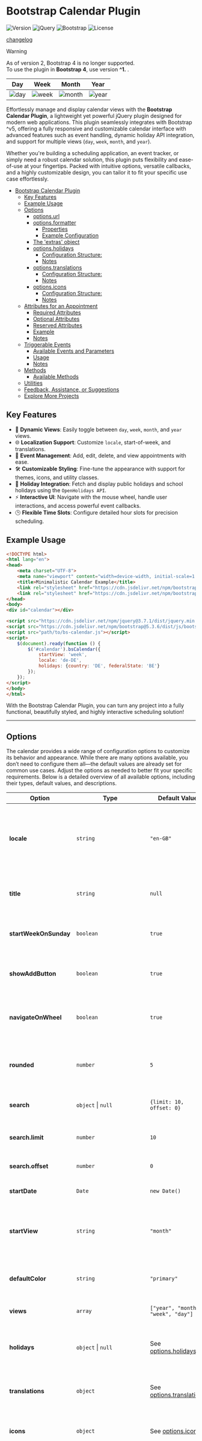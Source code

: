 # Bootstrap Calendar Plugin

![Version](https://img.shields.io/badge/version-2.0.1-blue)
![jQuery](https://img.shields.io/badge/jQuery-v3.x-orange)
![Bootstrap](https://img.shields.io/badge/Bootstrap-v5-blueviolet)
![License](https://img.shields.io/badge/license-MIT-green)

[changelog](changelog.md#version-200)

> [!WARNING]
> As of version 2, Bootstrap 4 is no longer supported.   
> To use the plugin in **Bootstrap 4**, use version **^1.** .

| Day                      | Week                       | Month                        | Year                       |
|--------------------------|----------------------------|------------------------------|----------------------------|
| ![day](demo/img/day.png) | ![week](demo/img/week.png) | ![month](demo/img/month.png) | ![year](demo/img/year.png) |

Effortlessly manage and display calendar views with the **Bootstrap Calendar Plugin**, a lightweight yet powerful jQuery
plugin designed for modern web applications. This plugin seamlessly integrates with Bootstrap ^v5, offering a
fully responsive and customizable calendar interface with advanced features such as event handling, dynamic holiday API
integration, and support for multiple views (`day`, `week`, `month`, and `year`).

Whether you're building a scheduling application, an event tracker, or simply need a robust calendar solution, this
plugin puts flexibility and ease-of-use at your fingertips. Packed with intuitive options, versatile callbacks, and a
highly customizable design, you can tailor it to fit your specific use case effortlessly.

- [Bootstrap Calendar Plugin](#bootstrap-calendar-plugin)
    * [Key Features](#key-features)
    * [Example Usage](#example-usage)
    * [Options](#options)
        + [options.url](#optionsurl)
        + [options.formatter](#optionsformatter)
            - [Properties](#properties)
            - [Example Configuration](#example-configuration)
        + [The 'extras' object](#the-extras-object)
        + [options.holidays](#optionsholidays)
            - [Configuration Structure:](#configuration-structure)
            - [Notes](#notes)
        + [options.translations](#optionstranslations)
            - [Configuration Structure:](#configuration-structure-1)
            - [Notes](#notes-1)
        + [options.icons](#optionsicons)
            - [Configuration Structure:](#configuration-structure-2)
            - [Notes](#notes-2)
    * [Attributes for an Appointment](#attributes-for-an-appointment)
        + [Required Attributes](#required-attributes)
        + [Optional Attributes](#optional-attributes)
        + [Reserved Attributes](#reserved-attributes)
        + [Example](#example)
        + [Notes](#notes-3)
    * [Triggerable Events](#triggerable-events)
        + [Available Events and Parameters](#available-events-and-parameters)
        + [Usage](#usage)
        + [Notes](#notes-4)
    * [Methods](#methods)
        + [Available Methods](#available-methods)
    * [Utilities](#utilities)
    * [Feedback, Assistance, or Suggestions](#feedback-assistance-or-suggestions)
    * [Explore More Projects](#explore-more-projects)

## Key Features

- 🔄 **Dynamic Views**: Easily toggle between `day`, `week`, `month`, and `year` views.
- 🌐 **Localization Support**: Customize `locale`, start-of-week, and translations.
- 📅 **Event Management**: Add, edit, delete, and view appointments with ease.
- 🛠️ **Customizable Styling**: Fine-tune the appearance with support for themes, icons, and utility classes.
- 🎉 **Holiday Integration**: Fetch and display public holidays and school holidays using the `OpenHolidays API`.
- ⚡ **Interactive UI**: Navigate with the mouse wheel, handle user interactions, and access powerful event callbacks.
- 🕒 **Flexible Time Slots**: Configure detailed hour slots for precision scheduling.

## Example Usage

```html
<!DOCTYPE html>
<html lang="en">
<head>
    <meta charset="UTF-8">
    <meta name="viewport" content="width=device-width, initial-scale=1.0">
    <title>Minimalistic Calendar Example</title>
    <link rel="stylesheet" href="https://cdn.jsdelivr.net/npm/bootstrap@5.3.6/dist/css/bootstrap.min.css">
    <link rel="stylesheet" href="https://cdn.jsdelivr.net/npm/bootstrap-icons/font/bootstrap-icons.css">
</head>
<body>
<div id="calendar"></div>

<script src="https://cdn.jsdelivr.net/npm/jquery@3.7.1/dist/jquery.min.js"></script>
<script src="https://cdn.jsdelivr.net/npm/bootstrap@5.3.6/dist/js/bootstrap.bundle.min.js"></script>
<script src="path/to/bs-calendar.js"></script>
<script>
    $(document).ready(function () {
        $('#calendar').bsCalendar({
            startView: 'week',
            locale: 'de-DE',
            holidays: {country: 'DE', federalState: 'BE'}
        });
    });
</script>
</body>
</html>
```

With the Bootstrap Calendar Plugin, you can turn any project into a fully functional, beautifully styled, and highly
interactive scheduling solution!

---

## Options

The calendar provides a wide range of configuration options to customize its behavior and appearance. While there are
many options available, you don’t need to configure them all—the default values are already set for common use cases.
Adjust the options as needed to better fit your specific requirements. Below is a detailed overview of all
available options, including their types, default values, and descriptions.

| **Option**            | **Type**                         | **Default Value**                                | **Description**                                                                                                                                                                                                    |
|-----------------------|----------------------------------|--------------------------------------------------|--------------------------------------------------------------------------------------------------------------------------------------------------------------------------------------------------------------------|
| **locale**            | `string`                         | `"en-GB"`                                        | Specifies the language and country format to be used. Determines the displayed text for months and days of the week based on the language.                                                                         |
| **title**             | `string`                         | `null`                                           | The title displayed at the top-center of the calendar. Can be a string or HTML.                                                                                                                                    |
| **startWeekOnSunday** | `boolean`                        | `true`                                           | Indicates whether the week starts on Sunday. If set to `false`, the week starts on Monday.                                                                                                                         |
| **showAddButton**     | `boolean`                        | `true`                                           | Should a button for adding an appointment be displayed in the top navbar.                                                                                                                                          |
| **navigateOnWheel**   | `boolean`                        | `true`                                           | Enables navigation through days, weeks, months, or years using the mouse wheel if set to `true`.                                                                                                                   |
| **rounded**           | `number`                         | `5`                                              | Specifies the border rounding of elements in pixels, enhancing the visual presentation.                                                                                                                            |
| **search**            | `object` \| `null`               | `{limit: 10, offset: 0}`                         | Activates search. Set the option to zero to disable searching.                                                                                                                                                     |
| **search.limit**      | `number`                         | `10`                                             | Sets a maximum number of search results to be returned.                                                                                                                                                            |
| **search.offset**     | `number`                         | `0`                                              | Sets an offset for starting the search results.                                                                                                                                                                    |
| **startDate**         | `Date`                           | `new Date()`                                     | The starting date for the calendar view.                                                                                                                                                                           |
| **startView**         | `string`                         | `"month"`                                        | Defines the initial view of the calendar. Acceptable values include `"year"`, `"month"`, `"week"`, and `"day"`.                                                                                                    |
| **defaultColor**      | `string`                         | `"primary"`                                      | The default color applied to calendar elements (e.g., events, highlights).                                                                                                                                         |
| **views**             | `array`                          | `["year", "month", "week", "day"]`               | Lists the available viewing modes for the calendar.                                                                                                                                                                |
| **holidays**          | `object` \| `null`               | See [options.holidays](#optionsHolidays)         | Data source for holiday display. Use an object for custom settings or `null` for no holidays.                                                                                                                      |
| **translations**      | `object`                         | See [options.translations](#optionsTranslations) | Defines translations used for various textual content in the calendar.                                                                                                                                             |
| **icons**             | `object`                         | See [options.icons](#optionsIcons)               | Specifies icons for different controls and actions in the calendar (e.g., next, back, add).                                                                                                                        |
| **url**               | `string` \| `function` \| `null` | See [options.url](#optionsUrl)                   | Specifies the base URL for fetching external data like holidays or events. Can be a fixed string URL or a dynamic function that generates the URL. `null` disables external requests.                              |
| **queryParams**       | `function` \| `null`             | `null`                                           | A function to dynamically define query parameters for external requests. Receives existing request data as input and returns additional key-value pairs for the request. If `null`, no extra parameters are added. |
| **topbarAddons**      | `function` \| `null`             | `null`                                           | Allows injecting additional custom content in the top navigation bar of the calendar.                                                                                                                              |
| **sidebarAddons**     | `function` \| `null`             | `null`                                           | Allows injecting additional custom content in the side navigation panel.                                                                                                                                           |
| **formatter**         | `object`                         | See [options.formatter](#optionsFormatter)       | Defines formatters to customize the display or structure of specific calendar views.                                                                                                                               |
| **hourSlots**         | `object`                         | `{height: 30, start: 0, end: 24}`                | Customizes time slots in the day or week view with detailed configurations (e.g., slot height, starting hour, ending hour).                                                                                        |
| **onAll**             | `function(eventName, ...params)` | `null`                                           | Global handler that triggers on all events. Receives the event name and additional parameters as arguments.                                                                                                        |
| **onInit**            | `function()`                     | `null`                                           | Called after the calendar is fully initialized. Use this for any required setup operations.                                                                                                                        |
| **onAdd**             | `function(data)`                 | `null`                                           | Triggered when the "Add" button is clicked or when a time grid is clicked in the day/week view. Provides an object with view-specific details.                                                                     |
| **onEdit**            | `function(appointment, extras)`  | `null`                                           | Triggered when editing an appointment. The first argument is the appointment being edited, and the second provides additional context.                                                                             |
| **onDelete**          | `function(appointment, extras)`  | `null`                                           | Triggered when deleting an appointment. The first argument is the appointment being deleted, and the second provides additional context.                                                                           |
| **onView**            | `function(view)`                 | `null`                                           | Triggered when the calendar view changes. The new view is passed as an argument.                                                                                                                                   |
| **onBeforeLoad**      | `function(requestData)`          | `null`                                           | Invoked prior to retrieving appointments. Receives contextual information, such as the current view, time span, and search term, if any.                                                                           |
| **onAfterLoad**       | `function(appointments)`         | `null`                                           | Triggers after the appointments have been loaded and gives them as parameters.                                                                                                                                     |
| **onShowInfoWindow**  | `function(appointment, extras)`  | `null`                                           | Triggered when an information dialog (info window) is displayed. The appointment and supplemental context are passed as parameters.                                                                                |
| **onHideInfoWindow**  | `function()`                     | `null`                                           | Triggered when an information dialog (info window) is closed.                                                                                                                                                      |
| **onNavigateForward** | `function(view, from, to)`       | `null`                                           | Triggered when navigating forward within the calendar. Provides the current view, and the starting and ending dates of the period.                                                                                 |
| **onNavigateBack**    | `function(view, from, to)`       | `null`                                           | Triggered when navigating backward within the calendar. Similar to `onNavigateForward`, providing the current view, and the starting/ending dates of the period.                                                   |
| **storeState**        | `boolean`                        | `false`                                          | When enabled (`true`), the current calendar state (e.g., selected view) is saved to `localStorage` and restored on the next page load.                                                                             |
| **debug**             | `boolean`                        | `false`                                          | Enables debug mode for development purposes. Logs additional information on various calendar operations.                                                                                                           |

### options.url

The `url` option controls how the calendar fetches appointment (and search) data. It accepts a `string`, a `function`, or `null`. If left as `null` (the default), the calendar will not attempt to load external appointment data.

- Type: `string | function | null`
- Default: `null`
- Purpose: Provide either a static endpoint or a custom fetch function to supply appointments to the calendar.

Usage patterns:

1. Static URL (string)  
   Provides a server endpoint that returns JSON in the expected structure. The plugin uses a GET request and passes query parameters describing the requested period or search parameters.

   Example response formats:
    - For normal views (day / week / month): an array of appointment objects:
   ```json
   [
     {
       "id": 1,
       "title": "Meeting",
       "start": "2025-07-01 10:00:00",
       "end": "2025-07-01 11:00:00",
       "color": "primary"
     }
   ]
   ```
    - For search mode: an object with `rows` (an appointment array) and `total` (number of results):
   ```json
   {
     "rows": [],
     "total": 42
   }
   ```

   Request parameters sent by the plugin:
    - Non-search mode:
        - `view`: one of `"day"`, `"week"`, `"month"`, `"year"`
        - If `view === "year"`: `year` (numeric)
        - Otherwise: `fromDate` (YYYY-MM-DD), `toDate` (YYYY-MM-DD)
    - Search mode:
        - `search`: the search string
        - `limit`: page size (from `options.search.limit`)
        - `offset`: pagination offset (from `options.search.offset`)

   Example configuration:
   ```js
   $('#calendar').bsCalendar({
     url: '/api/appointments'
   });
   ```

2. Function (dynamic)  
   Pass a function that receives a `requestData` object (same shape as above) and must return a Promise that resolves to the expected response (array for normal views, or `{ rows, total }` for search). This allows full control over how the data is fetched (e.g., using fetch, adding auth headers, POST requests, local filtering, etc.).

   Example:
   ```js
   $('#calendar').bsCalendar({
     url: (requestData) => {
       // requestData contains fromDate/toDate or search pagination depending on mode
       return fetch('/api/appointments?' + new URLSearchParams(requestData), {
         headers: { 'Authorization': 'Bearer ...' }
       }).then(r => r.json());
     }
   });
   ```

Important notes
- If `url` is a string, the plugin uses jQuery.ajax GET requests. Any running request for the same calendar instance will be aborted when a new fetch is started.
- If `url` is a function, it must return a Promise. The calendar will call it and expect a resolved value as described above.
- Use `queryParams` (option) to append or override query parameters before the request is sent. `queryParams` is invoked with the prepared `requestData` and should return an object with extra key/value pairs to be merged into the request.
- For search mode, the plugin sends `search`, `limit`, and `offset`. The server should return `{ rows: [...], total: <number> }`.
- Keep CORS and authentication in mind when calling external APIs from the browser.

Examples serverside contract (summary)
- GET /api/appointments?fromDate=2025-07-01&toDate=2025-07-31&view=month
  → JSON array of appointments
- GET /api/appointments?search=john&limit=10&offset=0
  → { "rows": [ ... ], "total": 123 }

### options.formatter

The `formatter` object enables advanced customization of various calendar views and components. Each property within
`formatter` accepts a function to adjust the display or behavior of the respective calendar component dynamically.

#### Properties

| **Property** | **Type**   | **Params**                  | **Description**                                                                                                                |
|--------------|------------|-----------------------------|--------------------------------------------------------------------------------------------------------------------------------|
| **day**      | `function` | (appointment, extras)       | Customizes the rendering of the daily view contents.                                                                           |
| **week**     | `function` | (appointment, extras)       | Customizes the rendering of the weekly view contents.                                                                          |
| **allDay**   | `function` | (appointment, extras, view) | Customizes the rendering of the all-day area in weekly or daily view.                                                          |
| **month**    | `function` | (appointment, extras)       | Customizes the rendering of the monthly view contents.                                                                         |
| **search**   | `function` | (appointment, extras)       | Formats the search results displayed in the search section.                                                                    |
| **holiday**  | `function` | (holiday, view)             | Customizes how holidays are displayed.                                                                                         |
| **window**   | `Promise`  | (appointment, extras)       | Handles the rendering of the information window. This **must** be implemented as a Promise to support asynchronous operations. |
| **duration** | `function` | (duration)                  | Defines how to calculate and display the duration of appointments or calendar events.                                          |

---

#### Example Configuration

```javascript
 $('#calendar').bsCalendar({
    formatter: {
        day(appointment, extras) {
            // console.log(appointment, extras)
            return appointment.title;
        },
        week(appointment, extras) {
            // console.log(appointment, extras)
        },
        month(appointment, extras) {
            // console.log(appointment, extras)
        },
        search(appointment, extras) {
            // console.log(appointment, extras)
        },
        holiday(holiday, view) {
            // console log(holiday, view)
        },
        window: async function (appointment, extras) {
            return new Promise((resolve) => {
                const result = [
                    `<h3>${appointment.title}</h3>`,
                    `<p>${appointment.description || "Keine Beschreibung verfügbar."}</p>`
                ].join('');
                resolve(result);
            });
        },
        duration(duration) {
            // console.log(duration)
        }
    }
});
```

### The 'extras' object

For each appointment, the plugin creates an 'extras' object with additional information.

| Attribute                     | Description                                                       |
|-------------------------------|-------------------------------------------------------------------|
| locale                        | Language/locale used for display formatting (e.g. date formats).  |
| icon                          | Icon class used for the appointment (e.g. Bootstrap Icons class). |
| colors.origin                 | Semantic label/origin of the color combination.                   |
| colors.backgroundColor        | Background color for the element (RGBA or HEX).                   |
| colors.backgroundImage        | Optional background gradient/image for the element.               |
| colors.color                  | Text color appropriate for the background.                        |
| colors.classList              | Array of extra CSS classes applied to the element.                |
| start.date                    | Appointment start date (YYYY-MM-DD).                              |
| start.time                    | Appointment start time (HH:MM:SS).                                |
| end.date                      | Appointment end date (YYYY-MM-DD).                                |
| end.time                      | Appointment end time (HH:MM:SS).                                  |
| duration.days                 | Duration in full days.                                            |
| duration.hours                | Remaining duration hours (after counting full days).              |
| duration.minutes              | Remaining duration minutes (after hours).                         |
| duration.seconds              | Remaining duration seconds (after minutes).                       |
| duration.totalMinutes         | The absolute number of minutes.                                   |
| duration.totalSeconds         | The absolute number of seconds.                                   |
| duration.formatted            | Human-friendly short duration (e.g. "1d", "2h 30m").              |
| displayDates                  | List of display/visibility entries (used for month/week views).   |
| displayDates[].date           | Specific date for this display entry.                             |
| displayDates[].day            | Weekday index for the date (0-6).                                 |
| displayDates[].times.start    | Visible start time for this date (or null).                       |
| displayDates[].times.end      | Visible end time for this date (or null).                         |
| displayDates[].visibleInWeek  | Boolean flag: visible in week view.                               |
| displayDates[].visibleInMonth | Boolean flag: visible in month view.                              |
| allDay                        | Boolean: whether the appointment is all-day.                      |
| inADay                        | Boolean: whether the appointment stays within a single day.       |
| isToday                       | Boolean: whether the appointment date is today.                   |
| isNow                         | Boolean: whether the appointment is currently active.             |

### options.holidays

If an object is passed for this option (see structure below), holidays and school holidays will be fetched from
the [OpenHolidays API](https://www.openholidaysapi.org/en/).  
This option allows configuring the details of the holidays, such as specifying the country, federal state, and language.

- **Automatic Detection**:  
  If the `country` or `language` attributes are not explicitly set, their values are automatically determined based on
  the locale (`options.locale`) of the calendar.
- **Mandatory Field**:  
  The `federalState` field is required when fetching school holidays.

#### Configuration Structure:

| **Key**          | **Type**           | **Default Value** | **Description**                                                                                                                                                              |
|------------------|--------------------|-------------------|------------------------------------------------------------------------------------------------------------------------------------------------------------------------------|
| **federalState** | `null` \| `string` | `null`            | The federal state identifier (e.g., `DE-BE` for Berlin in Germany). This value is required when fetching school holidays.                                                    |
| **country**      | `null` \| `string` | `null`            | The country code in ISO 3166-1 alpha-2 format (e.g., `DE` for Germany). A full list of supported countries can be found [here](https://www.openholidaysapi.org/en/sources/). |
| **language**     | `null` \| `string` | `null`            | The language code in ISO 639-1 format (e.g., `DE` for German). Determines the language used when fetching holidays.                                                          |

#### Notes

- **OpenHolidays API Integration:**  
  This API serves as the source for holidays and school holidays data. Ensure the configuration matches the requirements
  of the API (e.g., valid country or state codes).

- **Dynamic Locale Handling:**  
  If `country` or `language` are omitted, their values are derived from the calendar's locale setting (specified in
  `options.locale`).

### options.translations

The `options.translations` option allows you to customize the text displayed in the calendar, enabling adaptation to
different languages or personal preferences.

#### Configuration Structure:

| **Key**            | **Type** | **Default Value**        | **Description**                                               |
|--------------------|----------|--------------------------|---------------------------------------------------------------|
| **search**         | `string` | `"Type and press Enter"` | The placeholder text displayed in the search input field.     |
| **searchNoResult** | `string` | `"No appointment found"` | The message displayed when a search query returns no results. |

#### Notes

- **Localization**:  
  This feature is particularly useful for multi-language applications, allowing developers to easily customize text
  based on user locale or branding needs.

### options.icons

The `options.icons` configuration allows customization of the icons used in the calendar interface.  
By default, icons are defined using the Bootstrap Icons library.

#### Configuration Structure:

| **Key**               | **Bootstrap Icon**           | **Description**                                   |
|-----------------------|------------------------------|---------------------------------------------------|
| **day**               | `"bi bi-calendar-day"`       | Icon for the day view.                            |
| **week**              | `"bi bi-kanban"`             | Icon for the week view.                           |
| **month**             | `"bi bi-calendar-month"`     | Icon for the month view.                          |
| **year**              | `"bi bi-calendar4"`          | Icon for the year view.                           |
| **add**               | `"bi bi-plus-lg"`            | Icon for the add button.                          |
| **menu**              | `"bi bi-list"`               | Icon for the menu button.                         |
| **search**            | `"bi bi-search"`             | Icon displayed in the search functionality.       |
| **prev**              | `"bi bi-chevron-left"`       | Icon for the previous navigation button.          |
| **next**              | `"bi bi-chevron-right"`      | Icon for the next navigation button.              |
| **link**              | `"bi bi-box-arrow-up-right"` | Icon used for links associated with the calendar. |
| **appointment**       | `"bi bi-clock"`              | Icon representing time-based appointments.        |
| **appointmentAllDay** | `"bi bi-brightness-high"`    | Icon representing all-day appointments.           |

#### Notes

- **Default Icon Library**:  
  Bootstrap Icons are used as the default icon set. Ensure the appropriate icons are loaded in your project.
- **Customization**:  
  Each key can be replaced with a different icon class to align with design requirements or preferences.

---

## Attributes for an Appointment

### Required Attributes

1. **`title`**
    - **Description**: The title of the appointment.
    - **Example**: `"Meeting with Bob"`

2. **`start`**
    - **Description**: The starting date and time of the appointment in `YYYY-MM-DD HH:mm:ss` format.
    - **Example**: `"2025-07-01 10:00:00"`

3. **`end`**
    - **Description**: The ending date and time of the appointment in `YYYY-MM-DD HH:mm:ss` format.
    - **Example**: `"2025-07-01 12:00:00"`

### Optional Attributes

1. **`id`**
    - **Description**: A unique identifier for the appointment.
    - **Example**: `1`

2. **`description`**
    - **Description**: A detailed description of the appointment.
    - **Example**: `"Discuss project roadmap and deliverables"`

3. **`allDay`**
    - **Description**: Specifies whether the appointment spans the whole day.
    - **Example**: `true` or `false`

4. **`color`**
    - **Description**: The color associated with the appointment. It can be a predefined class (`Bootstrap classes`) or
      a color code (e.g., HEX).
    - **Example**: `"primary"`, `"danger"`, or `"#FF5733"`

5. **`link`**
    - **Description**: A link associated with the appointment (e.g., an external reference or more details).
    - **Example**: `"https://example.com"`

6. **`location`**
    - **Description**: The location of the appointment. It can be:
        - A string: `"Conference Room A"`
        - An array: `["Room 3", "Building 1"]`
        - Or `null` if no location is specified.

7. **`editable`**
    - **Description**: Specifies whether the appointment can be edited.
    - **Example**: `true` or `false`

8. **`deleteable`**
    - **Description**: Specifies whether the appointment can be deleted.
    - **Example**: `true` or `false`

### Reserved Attributes

1. **`extras`**
    - **Description**: An object containing additional information about the appointment.

### Example

```json
{
  "id": 123,
  "title": "Project Kickoff Meeting",
  "description": "Initial meeting to discuss project goals, timelines, and responsibilities.",
  "start": "2025-07-01 10:00:00",
  "end": "2025-07-01 12:00:00",
  "allDay": false,
  "color": "#FF5733",
  "link": "https://example.com/meeting-details",
  "location": [
    "Room 5A",
    "Building HQ"
  ],
  "editable": true,
  "deleteable": false
}
```

### Notes

- `start` and `end` times are **mandatory** for creating valid appointments.
- Appointments marked as `allDay: true` do not require specific times, only the start, and the end dates.
- Additional attributes like `id`, `color`, or `link` provide extended functionality, but are not strictly required.
- When handling appointments using the modal in the code, attributes like `title`, `description`, `from_date`,
  `to_date`, etc., are mapped to respective inputs for user interaction.

---

## Triggerable Events

In addition to the configurable callback options like **onAdd**, **onEdit**, and **onNavigateBack**, custom events are
available for further flexibility. These events can perform specific actions when certain calendar interactions occur.
They follow the naming convention:

```
[event-name].bs.calendar
```

### Available Events and Parameters

| **Event**                        | **Parameters**         | **Description**                                                                      |
|----------------------------------|------------------------|--------------------------------------------------------------------------------------|
| **all.bs.calendar**              | `eventName, ...params` | Triggered for every calendar event.                                                  |
| **init.bs.calendar**             | `-`                    | Triggered after the calendar has been initialized.                                   |
| **add.bs.calendar**              | `data`                 | Triggered when a new item (e.g., appointment) is added.                              |
| **edit.bs.calendar**             | `appointment, extras`  | Triggered when an appointment or item is edited.                                     |
| **delete.bs.calendar**           | `appointment, extras`  | Fired when an appointment is deleted.                                                |
| **view.bs.calendar**             | `view`                 | Triggered when the calendar view is changed (e.g., from month to week).              |
| **navigate-forward.bs.calendar** | `view, from, to`       | Triggered when navigating forwards (e.g., to the next month or year).                |
| **navigate-back.bs.calendar**    | `view, from, to`       | Fired when navigating backwards (e.g., to the previous month or year).               |
| **show-info.bs.calendar**        | `appointment, extras`  | Triggered when the information dialog (info window) for an appointment is displayed. |
| **hide-info.bs.calendar**        | `-`                    | Triggered when the information dialog (info window) is closed.                       |
| **before-load.bs.calendar**      | `requestData`          | Fires before appointment data is retrieved.                                          |
| **after-load.bs.calendar**       | `appointments`         | Triggers after the appointments have been loaded and gives them as parameters.       |

### Usage

JavaScript can be used to listen to these events and take specific actions:

```javascript
$('#calendar').on('view.bs.calendar', function (event, view) {
    console.log("The calendar view has changed to:", view);
});

$('#calendar').on('add.bs.calendar', function (event, data) {
    console.log("A new appointment is to be created", data);
});

$('#calendar').on('navigate-forward.bs.calendar', function (event, view, from, to) {
    console.log(`Navigated forward in view: ${view}, from: ${from}, to: ${to}`);
});
```

### Notes

- **Global Event Handling**: The `all.bs.calendar` event provides a way to handle all events in one place with the
  `eventName` and its corresponding parameters.
- **Detailed Parameters**: Each event passes specific arguments to provide more detailed contextual information.
- **Flexibility**: These events allow developers to tap into native jQuery event management, enabling robust and custom
  handling for various use cases.

---

## Methods

The `bsCalendar` plugin offers various methods to dynamically control and interact with the calendar. Here is a list of
supported methods with their usage:

### Available Methods

1. **`refresh`**
    - **Description**: Refreshes the calendar and reloads all data.
    - **Usage**:
      ```javascript
      $('#calendar').bsCalendar('refresh');
      ```

2. **`clear`**
    - **Description**: Clears all content and appointments from the calendar.
    - **Note**: This method is not available in search mode.
    - **Usage**:
      ```javascript
      $('#calendar').bsCalendar('clear');
      ```

3. **`updateOptions`**
    - **Description**: Updates the calendar's configuration options at runtime.
    - **Parameters**: An object containing options to update.
    - **Usage**:
      ```javascript
      $('#calendar').bsCalendar('updateOptions', {
          startView: 'month',
          locale: 'en-US'
      });
      ```

4. **`destroy`**
    - **Description**: Completely removes the calendar and restores the original DOM element.
    - **Usage**:
      ```javascript
      $('#calendar').bsCalendar('destroy');
      ```

5. **`setDate`**
    - **Description**: Sets the provided date as the currently visible reference date in the calendar.
    - **Parameters**: A valid date object or a date string in the `YYYY-MM-DD` format.
    - **Note**: Not available in search mode.
    - **Usage**:
      ```javascript
      $('#calendar').bsCalendar('setDate', '2025-07-01');
      ```

6. **`setToday`**
    - **Description**: Navigates to and sets today's date as the reference date.
    - **Note**: Not available in search mode.
    - **Usage**:
      ```javascript
      $('#calendar').bsCalendar('setToday');
      ```

---

## Utilities

```javascript
// Returns a formatted date using the extra Object
const formattedAppointmentTimespan = $.bsCalendar.utils.getAppointmentTimespanBeautify(extras, withDuration);
console.log(formattedAppointmentTimespan); // Wednesday, October 8th 2:10 p.m.-4:10 p.m. (2h)

// Available countries from the OpenHolidays API
$.bsCalendar.utils.openHolidayApi.getCountries('DE')
    .then(countries => {
        console.log('Countries loaded successfully:', countries);
    })
    .catch(error => {
        console.error('Error while fetching countries:', error.message || error);
    });

// Available languages from the OpenHolidays API
$.bsCalendar.utils.openHolidayApi.getLanguages('DE')
    .then(languages => {
        console.log(languages);
    });

// Available subdivisions (states, regions, etc.)
$.bsCalendar.utils.openHolidayApi.getSubdivisions('DE', 'DE')
    .then(subdivisions => {
        console.log(subdivisions);
    });

// Retrieve school holidays based on state and date range
$.bsCalendar.utils.openHolidayApi.getSchoolHolidays(
    'DE',          // Country (Germany)
    'BE',          // State (Berlin)
    '2025-01-01',  // Start date
    '2025-12-31'   // End date
)
    .then(schoolHolidays => {
        console.log(schoolHolidays);
    })

// Retrieve public holidays based on country, region, language, and date range
$.bsCalendar.utils.openHolidayApi.getPublicHolidays(
    'DE',          // Country (Germany)
    'BE',          // State (Berlin)
    'DE',          // Language
    '2025-01-01',  // Start date
    '2025-12-31'   // End date
)
    .then(publicHolidays => {
        console.log(publicHolidays);
    })
```

---

## Feedback, Assistance, or Suggestions

I would love to hear your feedback, help improve this project, or learn about your feature requests!  
Feel free to [create an issue](https://github.com/ThomasDev-de/bs-calendar/issues) or reach out directly.  
Your support and ideas are greatly appreciated!

---

## Explore More Projects

Feel free to explore my other repositories: [ThomasDev-de on GitHub](https://github.com/ThomasDev-de?tab=repositories)
